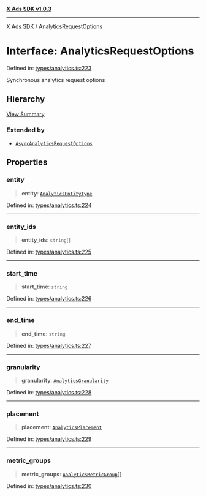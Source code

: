 [**X Ads SDK v1.0.3**](../README.md)

***

[X Ads SDK](../globals.md) / AnalyticsRequestOptions

# Interface: AnalyticsRequestOptions

Defined in: [types/analytics.ts:223](https://github.com/kage1020/x-ads-sdk/blob/main/src/types/analytics.ts#L223)

Synchronous analytics request options

## Hierarchy

[View Summary](../hierarchy.md)

### Extended by

- [`AsyncAnalyticsRequestOptions`](AsyncAnalyticsRequestOptions.md)

## Properties

### entity

> **entity**: [`AnalyticsEntityType`](../type-aliases/AnalyticsEntityType.md)

Defined in: [types/analytics.ts:224](https://github.com/kage1020/x-ads-sdk/blob/main/src/types/analytics.ts#L224)

***

### entity\_ids

> **entity\_ids**: `string`[]

Defined in: [types/analytics.ts:225](https://github.com/kage1020/x-ads-sdk/blob/main/src/types/analytics.ts#L225)

***

### start\_time

> **start\_time**: `string`

Defined in: [types/analytics.ts:226](https://github.com/kage1020/x-ads-sdk/blob/main/src/types/analytics.ts#L226)

***

### end\_time

> **end\_time**: `string`

Defined in: [types/analytics.ts:227](https://github.com/kage1020/x-ads-sdk/blob/main/src/types/analytics.ts#L227)

***

### granularity

> **granularity**: [`AnalyticsGranularity`](../type-aliases/AnalyticsGranularity.md)

Defined in: [types/analytics.ts:228](https://github.com/kage1020/x-ads-sdk/blob/main/src/types/analytics.ts#L228)

***

### placement

> **placement**: [`AnalyticsPlacement`](../type-aliases/AnalyticsPlacement.md)

Defined in: [types/analytics.ts:229](https://github.com/kage1020/x-ads-sdk/blob/main/src/types/analytics.ts#L229)

***

### metric\_groups

> **metric\_groups**: [`AnalyticsMetricGroup`](../type-aliases/AnalyticsMetricGroup.md)[]

Defined in: [types/analytics.ts:230](https://github.com/kage1020/x-ads-sdk/blob/main/src/types/analytics.ts#L230)
